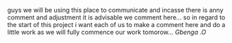 guys we will be using this place to communicate and incasse there is anny comment and adjustment it is advisable we comment here... 
so in regard to the start of this project i want each of us to make a comment here and do a little work as we will fully commence our work tomorow... _Gbenga .O_
